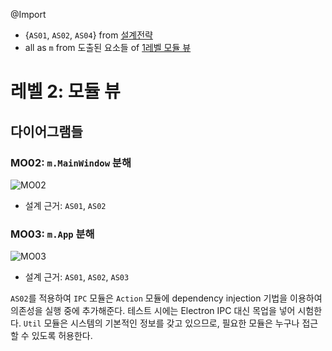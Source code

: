 @Import
* {`AS01`, `AS02`, `AS04`} from [설계전략](https://github.com/byron1st/my-workshop-doc/blob/master/doc/arch.strategies.md)
* all as `m` from 도출된 요소들 of [1레벨 모듈 뷰](https://github.com/byron1st/my-workshop-doc/blob/master/doc/arch.views.1.module.md)

# 레벨 2: 모듈 뷰
## 다이어그램들
### MO02: `m.MainWindow` 분해
![MO02](https://github.com/byron1st/my-workshop-doc/blob/master/images/module-view-mo02-2016-08-19.png)
* 설계 근거: `AS01`, `AS02`

### MO03: `m.App` 분해
![MO03](https://github.com/byron1st/my-workshop-doc/blob/master/images/module-view-mo03-2016-09-14.png)
* 설계 근거: `AS01`, `AS02`, `AS03`

`AS02`를 적용하여 `IPC` 모듈은 `Action` 모듈에 dependency injection 기법을 이용하여 의존성을 실행 중에 추가해준다. 테스트 시에는 Electron IPC 대신 목업을 넣어 시험한다. `Util` 모듈은 시스템의 기본적인 정보를 갖고 있으므로, 필요한 모듈은 누구나 접근할 수 있도록 허용한다.
